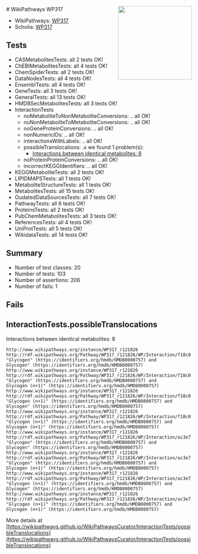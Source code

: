 <img style="float: right; width: 200px" src="https://upload.wikimedia.org/wikipedia/commons/thumb/8/83/Wplogo_with_text_500.png/640px-Wplogo_with_text_500.png" />
# WikiPathways WP317

* WikiPathways: [WP317](https://new.wikipathways.org/pathways/WP317)
* Scholia: [WP317](https://scholia.toolforge.org/wikipathways/WP317)
## Tests
* CASMetabolitesTests: all 2 tests OK!
* ChEBIMetabolitesTests: all 4 tests OK!
* ChemSpiderTests: all 2 tests OK!
* DataNodesTests: all 4 tests OK!
* EnsemblTests: all 4 tests OK!
* GeneTests: all 3 tests OK!
* GeneralTests: all 13 tests OK!
* HMDBSecMetabolitesTests: all 3 tests OK!
* InteractionTests
    * noMetaboliteToNonMetaboliteConversions: .. all OK!
    * noNonMetaboliteToMetaboliteConversions: .. all OK!
    * noGeneProteinConversions: .. all OK!
    * nonNumericIDs: .. all OK!
    * interactionsWithLabels: .. all OK!
    * possibleTranslocations: .x we found 1 problem(s):
        * [Interactions between identical metabolites: 8](#d59038cb)
    * noProteinProteinConversions: .. all OK!
    * incorrectKEGGIdentifiers: .. all OK!
* KEGGMetaboliteTests: all 2 tests OK!
* LIPIDMAPSTests: all 1 tests OK!
* MetaboliteStructureTests: all 1 tests OK!
* MetabolitesTests: all 15 tests OK!
* OudatedDataSourcesTests: all 7 tests OK!
* PathwayTests: all 6 tests OK!
* ProteinsTests: all 2 tests OK!
* PubChemMetabolitesTests: all 3 tests OK!
* ReferencesTests: all 4 tests OK!
* UniProtTests: all 5 tests OK!
* WikidataTests: all 14 tests OK!


## Summary

* Number of test classes: 20
* Number of tests: 103
* Number of assertions: 206
* Number of fails: 1

## Fails

<a name="d59038cb" />

## InteractionTests.possibleTranslocations

Interactions between identical metabolites: 8
```
http://www.wikipathways.org/instance/WP317_r121826 http://rdf.wikipathways.org/Pathway/WP317_r121826/WP/Interaction/f18c0 "Glycogen" (https://identifiers.org/hmdb/HMDB0000757) and 
Glycogen" (https://identifiers.org/hmdb/HMDB0000757)
http://www.wikipathways.org/instance/WP317_r121826 http://rdf.wikipathways.org/Pathway/WP317_r121826/WP/Interaction/f18c0 "Glycogen" (https://identifiers.org/hmdb/HMDB0000757) and 
Glycogen (n+1)" (https://identifiers.org/hmdb/HMDB0000757)
http://www.wikipathways.org/instance/WP317_r121826 http://rdf.wikipathways.org/Pathway/WP317_r121826/WP/Interaction/f18c0 "Glycogen (n+1)" (https://identifiers.org/hmdb/HMDB0000757) and 
Glycogen" (https://identifiers.org/hmdb/HMDB0000757)
http://www.wikipathways.org/instance/WP317_r121826 http://rdf.wikipathways.org/Pathway/WP317_r121826/WP/Interaction/f18c0 "Glycogen (n+1)" (https://identifiers.org/hmdb/HMDB0000757) and 
Glycogen (n+1)" (https://identifiers.org/hmdb/HMDB0000757)
http://www.wikipathways.org/instance/WP317_r121826 http://rdf.wikipathways.org/Pathway/WP317_r121826/WP/Interaction/ac3e7 "Glycogen" (https://identifiers.org/hmdb/HMDB0000757) and 
Glycogen" (https://identifiers.org/hmdb/HMDB0000757)
http://www.wikipathways.org/instance/WP317_r121826 http://rdf.wikipathways.org/Pathway/WP317_r121826/WP/Interaction/ac3e7 "Glycogen" (https://identifiers.org/hmdb/HMDB0000757) and 
Glycogen (n+1)" (https://identifiers.org/hmdb/HMDB0000757)
http://www.wikipathways.org/instance/WP317_r121826 http://rdf.wikipathways.org/Pathway/WP317_r121826/WP/Interaction/ac3e7 "Glycogen (n+1)" (https://identifiers.org/hmdb/HMDB0000757) and 
Glycogen" (https://identifiers.org/hmdb/HMDB0000757)
http://www.wikipathways.org/instance/WP317_r121826 http://rdf.wikipathways.org/Pathway/WP317_r121826/WP/Interaction/ac3e7 "Glycogen (n+1)" (https://identifiers.org/hmdb/HMDB0000757) and 
Glycogen (n+1)" (https://identifiers.org/hmdb/HMDB0000757)
```

More details at [https://wikipathways.github.io/WikiPathwaysCurator/InteractionTests/possibleTranslocations](https://wikipathways.github.io/WikiPathwaysCurator/InteractionTests/possibleTranslocations)


